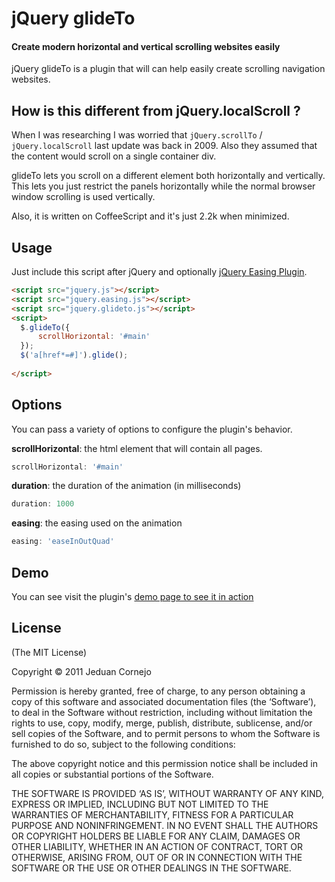 # jQuery glideTo
#### Create modern horizontal and vertical scrolling websites easily

jQuery glideTo is a plugin that will can help easily create scrolling navigation
websites.

How is this different from jQuery.localScroll ?
---

When I was researching I was worried that `jQuery.scrollTo` / `jQuery.localScroll` last update was back in 2009. Also they assumed that the content would scroll on a single container div.

glideTo lets you scroll on a different element both horizontally and vertically. This lets you just restrict the panels horizontally while the normal browser window scrolling is used vertically.

Also, it is written on CoffeeScript and it's just 2.2k when minimized.

Usage
-----

Just include this script after jQuery and optionally [jQuery Easing Plugin][jquery-easing].

``` html
<script src="jquery.js"></script>
<script src="jquery.easing.js"></script>
<script src="jquery.glideto.js"></script>
<script>
  $.glideTo({
      scrollHorizontal: '#main'
  });
  $('a[href*=#]').glide();
  
</script>
```

Options
----
You can pass a variety of options to configure the plugin's behavior.

**scrollHorizontal**: the html element that will contain all pages.

``` javascript
scrollHorizontal: '#main'
```

**duration**: the duration of the animation (in milliseconds)

``` javascript
duration: 1000
```

**easing**: the easing used on the animation

``` javascript
easing: 'easeInOutQuad'
```

Demo
---
You can see visit the plugin's [demo page to see it in action][demo] 

License
---

(The MIT License)

Copyright © 2011 Jeduan Cornejo

Permission is hereby granted, free of charge, to any person obtaining a copy of this software and associated documentation files (the ‘Software’), to deal in the Software without restriction, including without limitation the rights to use, copy, modify, merge, publish, distribute, sublicense, and/or sell copies of the Software, and to permit persons to whom the Software is furnished to do so, subject to the following conditions:

The above copyright notice and this permission notice shall be included in all copies or substantial portions of the Software.

THE SOFTWARE IS PROVIDED ‘AS IS’, WITHOUT WARRANTY OF ANY KIND, EXPRESS OR IMPLIED, INCLUDING BUT NOT LIMITED TO THE WARRANTIES OF MERCHANTABILITY, FITNESS FOR A PARTICULAR PURPOSE AND NONINFRINGEMENT. IN NO EVENT SHALL THE AUTHORS OR COPYRIGHT HOLDERS BE LIABLE FOR ANY CLAIM, DAMAGES OR OTHER LIABILITY, WHETHER IN AN ACTION OF CONTRACT, TORT OR OTHERWISE, ARISING FROM, OUT OF OR IN CONNECTION WITH THE SOFTWARE OR THE USE OR OTHER DEALINGS IN THE SOFTWARE.

  [jquery-easing]: http://gsgd.co.uk/sandbox/jquery/easing/
  [demo]: http://jeduan.github.com/jquery-glideto